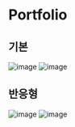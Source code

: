# Portfolio

## 기본
![image](https://user-images.githubusercontent.com/108723143/236813603-a43c465e-b41d-4e38-b989-617e7d18adc3.png)
![image](https://user-images.githubusercontent.com/108723143/236813682-da060076-d721-4a04-9e5d-c5dccc88250f.png)

## 반응형
![image](https://user-images.githubusercontent.com/108723143/236816219-7896803e-e9b8-47fc-a186-858ca13ee260.png)
![image](https://user-images.githubusercontent.com/108723143/236816646-065628f2-5339-47ee-afcc-d0764432c9be.png)

